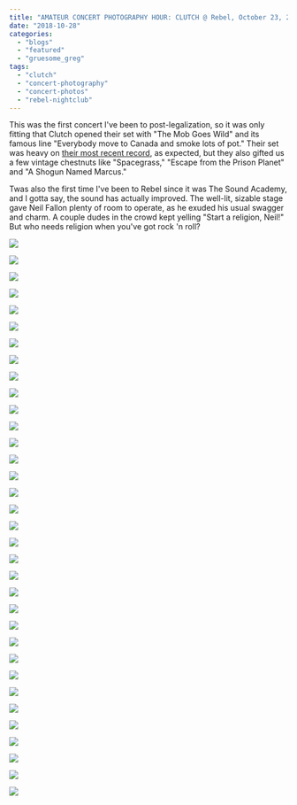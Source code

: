 ```yaml
---
title: "AMATEUR CONCERT PHOTOGRAPHY HOUR: CLUTCH @ Rebel, October 23, 2018"
date: "2018-10-28"
categories: 
  - "blogs"
  - "featured"
  - "gruesome_greg"
tags: 
  - "clutch"
  - "concert-photography"
  - "concert-photos"
  - "rebel-nightclub"
---
```


This was the first concert I've been to post-legalization, so it was only fitting that Clutch opened their set with "The Mob Goes Wild" and its famous line "Everybody move to Canada and smoke lots of pot." Their set was heavy on [their most recent record](https://hellbound.ca/2018/09/clutch-book-of-bad-decisions/), as expected, but they also gifted us a few vintage chestnuts like "Spacegrass," "Escape from the Prison Planet" and "A Shogun Named Marcus."

Twas also the first time I've been to Rebel since it was The Sound Academy, and I gotta say, the sound has actually improved. The well-lit, sizable stage gave Neil Fallon plenty of room to operate, as he exuded his usual swagger and charm. A couple dudes in the crowd kept yelling "Start a religion, Neil!" But who needs religion when you've got rock 'n roll?

[![](https://res.cloudinary.com/dy8mxogvn/image/upload/v1542509024/IMG_2224_l2kcve.jpg)](https://res.cloudinary.com/dy8mxogvn/image/upload/v1542509024/IMG_2224_l2kcve.jpg)

[![](https://res.cloudinary.com/dy8mxogvn/image/upload/v1542509022/IMG_2226_rqgqp9.jpg)](https://res.cloudinary.com/dy8mxogvn/image/upload/v1542509022/IMG_2226_rqgqp9.jpg)

[![](https://res.cloudinary.com/dy8mxogvn/image/upload/v1542509021/IMG_2228_cnrfz6.jpg)](https://res.cloudinary.com/dy8mxogvn/image/upload/v1542509021/IMG_2228_cnrfz6.jpg)

[![](https://res.cloudinary.com/dy8mxogvn/image/upload/v1542509019/IMG_2229_ncnz7f.jpg)](https://res.cloudinary.com/dy8mxogvn/image/upload/v1542509019/IMG_2229_ncnz7f.jpg)

[![](https://res.cloudinary.com/dy8mxogvn/image/upload/v1542509018/IMG_2231_dq1u9s.jpg)](https://res.cloudinary.com/dy8mxogvn/image/upload/v1542509018/IMG_2231_dq1u9s.jpg)

[![](https://res.cloudinary.com/dy8mxogvn/image/upload/v1542509016/IMG_2234_qemshj.jpg)](https://res.cloudinary.com/dy8mxogvn/image/upload/v1542509016/IMG_2234_qemshj.jpg)

[![](https://res.cloudinary.com/dy8mxogvn/image/upload/h_518,w_690/v1542509014/IMG_2237_zthyu5.jpg)](https://hellbound.ca/wp-content/uploads/2018/10/IMG_2237.jpg)

[![](https://res.cloudinary.com/dy8mxogvn/image/upload/h_518,w_690/v1542509013/IMG_2239_zpiuna.jpg)](https://hellbound.ca/wp-content/uploads/2018/10/IMG_2239.jpg)

[![](https://res.cloudinary.com/dy8mxogvn/image/upload/h_518,w_690/v1542509011/IMG_2242_fh9enr.jpg)](https://hellbound.ca/wp-content/uploads/2018/10/IMG_2242.jpg)

[![](https://res.cloudinary.com/dy8mxogvn/image/upload/h_518,w_690/v1542509010/IMG_2244_sov4gp.jpg)](https://hellbound.ca/wp-content/uploads/2018/10/IMG_2244.jpg)

[![](https://res.cloudinary.com/dy8mxogvn/image/upload/h_518,w_690/v1542509008/IMG_2248_htmshw.jpg)](https://hellbound.ca/wp-content/uploads/2018/10/IMG_2248.jpg)

[![](https://res.cloudinary.com/dy8mxogvn/image/upload/v1542509007/IMG_2255_nfz71j.jpg)](https://res.cloudinary.com/dy8mxogvn/image/upload/v1542509007/IMG_2255_nfz71j.jpg)

[![](https://res.cloudinary.com/dy8mxogvn/image/upload/v1542509005/IMG_2259_mo6vqi.jpg)](https://res.cloudinary.com/dy8mxogvn/image/upload/v1542509005/IMG_2259_mo6vqi.jpg)

[![](https://res.cloudinary.com/dy8mxogvn/image/upload/v1542509004/IMG_2260_ou7zg8.jpg)](https://res.cloudinary.com/dy8mxogvn/image/upload/v1542509004/IMG_2260_ou7zg8.jpg)

[![](https://res.cloudinary.com/dy8mxogvn/image/upload/v1542509003/IMG_2265_d6kw8m.jpg)](https://res.cloudinary.com/dy8mxogvn/image/upload/v1542509003/IMG_2265_d6kw8m.jpg)

[![](https://res.cloudinary.com/dy8mxogvn/image/upload/v1542509001/IMG_2267_cjtdxx.jpg)](https://res.cloudinary.com/dy8mxogvn/image/upload/v1542509001/IMG_2267_cjtdxx.jpg)

[![](https://res.cloudinary.com/dy8mxogvn/image/upload/h_518,w_690/v1542509000/IMG_2272_dv8lnr.jpg)](https://hellbound.ca/wp-content/uploads/2018/10/IMG_2272.jpg)

[![](https://res.cloudinary.com/dy8mxogvn/image/upload/v1542508999/IMG_2274_k2pifj.jpg)](https://res.cloudinary.com/dy8mxogvn/image/upload/v1542508999/IMG_2274_k2pifj.jpg)

[![](https://res.cloudinary.com/dy8mxogvn/image/upload/h_518,w_690/v1542508997/IMG_2280_xip75u.jpg)](https://hellbound.ca/wp-content/uploads/2018/10/IMG_2280.jpg)

[![](https://res.cloudinary.com/dy8mxogvn/image/upload/h_518,w_690/v1542508973/IMG_2285_ytbxtx.jpg)](https://hellbound.ca/wp-content/uploads/2018/10/IMG_2285.jpg)

[![](https://res.cloudinary.com/dy8mxogvn/image/upload/v1542508971/IMG_2295_agge4k.jpg)](https://res.cloudinary.com/dy8mxogvn/image/upload/v1542508971/IMG_2295_agge4k.jpg)

[![](https://res.cloudinary.com/dy8mxogvn/image/upload/h_518,w_690/v1542508970/IMG_2299_v7b6pv.jpg)](https://hellbound.ca/wp-content/uploads/2018/10/IMG_2299.jpg)

[![](https://res.cloudinary.com/dy8mxogvn/image/upload/h_518,w_690/v1542508968/IMG_2302_sbheyk.jpg)](https://hellbound.ca/wp-content/uploads/2018/10/IMG_2302.jpg)

[![](https://res.cloudinary.com/dy8mxogvn/image/upload/h_518,w_690/v1542508967/IMG_2304_sgguxf.jpg)](https://hellbound.ca/wp-content/uploads/2018/10/IMG_2304.jpg)

[![](https://res.cloudinary.com/dy8mxogvn/image/upload/v1542508965/IMG_2313_k57nzd.jpg)](https://res.cloudinary.com/dy8mxogvn/image/upload/v1542508965/IMG_2313_k57nzd.jpg)

[![](https://res.cloudinary.com/dy8mxogvn/image/upload/v1542508964/IMG_2316_moxsln.jpg)](https://res.cloudinary.com/dy8mxogvn/image/upload/v1542508964/IMG_2316_moxsln.jpg)

[![](https://res.cloudinary.com/dy8mxogvn/image/upload/h_518,w_690/v1542508962/IMG_2322_gquwwa.jpg)](https://hellbound.ca/wp-content/uploads/2018/10/IMG_2322.jpg)

[![](https://res.cloudinary.com/dy8mxogvn/image/upload/h_518,w_690/v1542508961/IMG_2325_b8vp7h.jpg)](https://hellbound.ca/wp-content/uploads/2018/10/IMG_2325.jpg)

[![](https://res.cloudinary.com/dy8mxogvn/image/upload/v1542508959/IMG_2331_illbxi.jpg)](https://res.cloudinary.com/dy8mxogvn/image/upload/v1542508959/IMG_2331_illbxi.jpg)

[![](https://res.cloudinary.com/dy8mxogvn/image/upload/v1542508957/IMG_2333_yqrebx.jpg)](https://res.cloudinary.com/dy8mxogvn/image/upload/v1542508957/IMG_2333_yqrebx.jpg)

[![](https://res.cloudinary.com/dy8mxogvn/image/upload/v1542508956/IMG_2336_wuwyv0.jpg)](https://res.cloudinary.com/dy8mxogvn/image/upload/v1542508956/IMG_2336_wuwyv0.jpg)

[![](https://res.cloudinary.com/dy8mxogvn/image/upload/h_518,w_690/v1542508955/IMG_2343_y5zzd6.jpg)](https://hellbound.ca/wp-content/uploads/2018/10/IMG_2343.jpg)

[![](https://res.cloudinary.com/dy8mxogvn/image/upload/h_518,w_690/v1542508953/IMG_2347_ooidiq.jpg)](https://hellbound.ca/wp-content/uploads/2018/10/IMG_2347.jpg)

[![](https://res.cloudinary.com/dy8mxogvn/image/upload/h_518,w_690/v1542508952/IMG_2352_vzaj8y.jpg)](https://hellbound.ca/wp-content/uploads/2018/10/IMG_2352.jpg)
